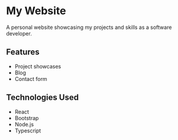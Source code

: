 # My Website

A personal website showcasing my projects and skills as a software developer.

## Features

- Project showcases
- Blog
- Contact form

## Technologies Used

- React
- Bootstrap
- Node.js
- Typescript